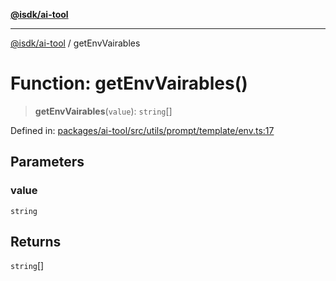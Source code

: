 [**@isdk/ai-tool**](../README.md)

***

[@isdk/ai-tool](../globals.md) / getEnvVairables

# Function: getEnvVairables()

> **getEnvVairables**(`value`): `string`[]

Defined in: [packages/ai-tool/src/utils/prompt/template/env.ts:17](https://github.com/isdk/ai-tool.js/blob/7135b3a67072644f21685b76900b7f351401749e/src/utils/prompt/template/env.ts#L17)

## Parameters

### value

`string`

## Returns

`string`[]
